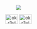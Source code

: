 <p align="center">
  <img src="https://1.bp.blogspot.com/-lKJKpqe85y4/XVVYr9-WHRI/AAAAAAAAB9M/-h245-Fg-nYbZqvO0RV0tlfhxQ8sqvEawCLcBGAs/s1600/Sampler.gif">
</p>

<p align="center">
<a href="https://twitter.com/okr3vl" target="blank"><img align="center" src="https://cdn.jsdelivr.net/npm/simple-icons@3.0.1/icons/twitter.svg" alt="okr3vl" height="30" width="40" /></a>
<a href="https://github.com/okr3vl" target="blank"><img align="center" src="https://cdn.jsdelivr.net/npm/simple-icons@3.0.1/icons/github.svg" alt="okr3vl" height="30" width="40" /></a>
</p>

<!--
              **okr3vl/okr3vl**

        ✨ WHAT ARE YOU LOOKING FOR ? ✨
-->
